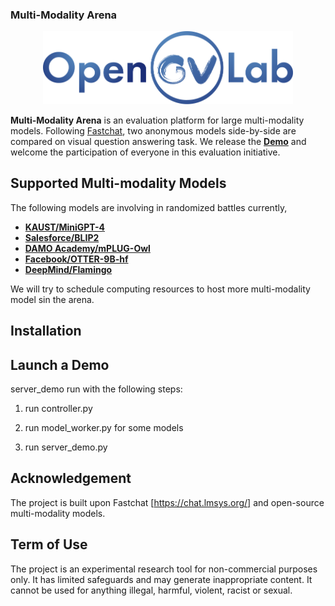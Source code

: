 ### Multi-Modality Arena

  

<p  align="center"><img  src="./CVLAB/style/img/Opengvlab_LOGO.svg"  width="400"></p>

  



<!-- ## Description -->

**Multi-Modality Arena** is an evaluation platform for large multi-modality models. Following [Fastchat](https://chat.lmsys.org/), two anonymous models side-by-side are compared on visual question answering task. We release the  [**Demo**](https://vlarena.opengvlab.com)  and welcome the participation of everyone in this evaluation initiative.

  

## Supported Multi-modality Models

The following models are involving in randomized battles currently,

 - [**KAUST/MiniGPT-4**](https://github.com/Vision-CAIR/MiniGPT-4)
 - [**Salesforce/BLIP2**](https://github.com/salesforce/LAVIS/tree/main/projects/blip2)
 - [**DAMO Academy/mPLUG-Owl**](https://github.com/X-PLUG/mPLUG-Owl)
 - [**Facebook/OTTER-9B-hf**](https://github.com/facebookresearch/OTTER)
 - [**DeepMind/Flamingo**](https://github.com/mlfoundations/open_flamingo)

We will try to schedule computing resources to host more multi-modality model sin the arena.

## Installation



## Launch a Demo
  

server_demo run with the following steps:

1. run controller.py

2. run model_worker.py for some models

3. run server_demo.py

## Acknowledgement
The project is built upon Fastchat [https://chat.lmsys.org/] and open-source multi-modality models.

## Term of Use
The project is an experimental research tool for non-commercial purposes only. It has limited safeguards and may generate inappropriate content. It cannot be used for anything illegal, harmful, violent, racist or sexual. 